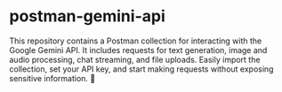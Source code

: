 # postman-gemini-api
This repository contains a Postman collection for interacting with the Google Gemini API. It includes requests for text generation, image and audio processing, chat streaming, and file uploads. Easily import the collection, set your API key, and start making requests without exposing sensitive information. 🚀
